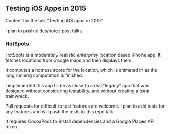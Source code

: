## Testing iOS Apps in 2015

Content for the talk "Testing iOS apps in 2015"

I plan to push slides/notes post talks.

### HotSpots

HotSpots is a moderately realistic *enterprisy* location based iPhone app. It
fetches locations from Google maps and then displays them.

It computes a hotness score for the location, which is animated in as the
long running computation is finished.

I implemented this app to be as close to a real "legacy" app that was designed
without considering testability, and without creating a *total* trainwreck.

Pull requests for difficult to test features are welcome. I plan to add tests
for any features and will push the tests to this repo talk.

It requires CocoaPods to install dependencies and a Google Places API token.

